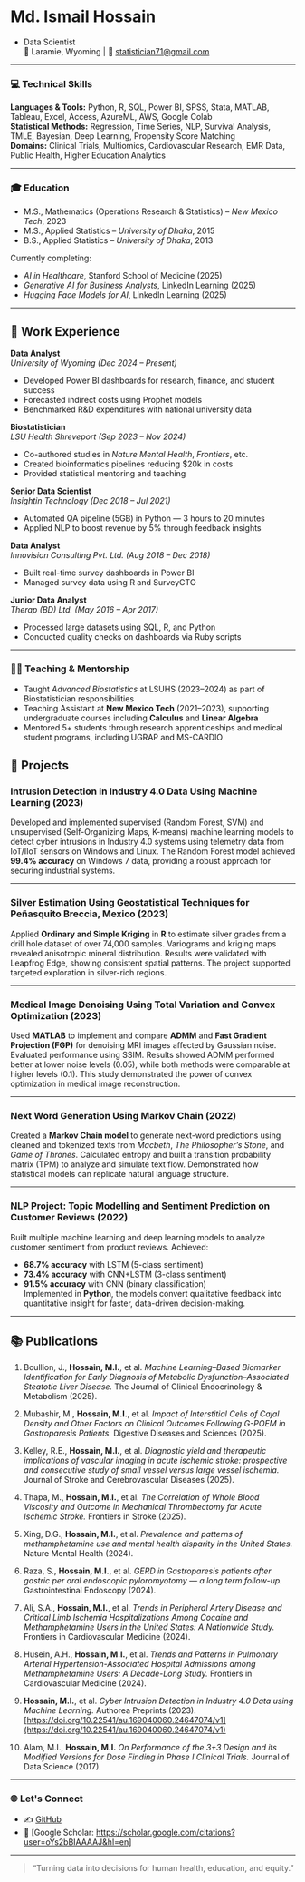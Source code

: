 # Md. Ismail Hossain
 - Data Scientist  
📍 Laramie, Wyoming | 📧 statistician71@gmail.com  

---

### 💻 Technical Skills
**Languages & Tools:** Python, R, SQL, Power BI, SPSS, Stata, MATLAB, Tableau, Excel, Access, AzureML, AWS, Google Colab  
**Statistical Methods:** Regression, Time Series, NLP, Survival Analysis, TMLE, Bayesian, Deep Learning, Propensity Score Matching  
**Domains:** Clinical Trials, Multiomics, Cardiovascular Research, EMR Data, Public Health, Higher Education Analytics

---

### 🎓 Education
- M.S., Mathematics (Operations Research & Statistics) – *New Mexico Tech*, 2023  
- M.S., Applied Statistics – *University of Dhaka*, 2015  
- B.S., Applied Statistics – *University of Dhaka*, 2013

Currently completing:
- *AI in Healthcare*, Stanford School of Medicine (2025)  
- *Generative AI for Business Analysts*, LinkedIn Learning (2025)  
- *Hugging Face Models for AI*, LinkedIn Learning (2025)

---

## 💼 Work Experience

**Data Analyst**  
*University of Wyoming (Dec 2024 – Present)*  
- Developed Power BI dashboards for research, finance, and student success  
- Forecasted indirect costs using Prophet models  
- Benchmarked R&D expenditures with national university data

**Biostatistician**  
*LSU Health Shreveport (Sep 2023 – Nov 2024)*  
- Co-authored studies in *Nature Mental Health*, *Frontiers*, etc.  
- Created bioinformatics pipelines reducing $20k in costs  
- Provided statistical mentoring and teaching

**Senior Data Scientist**  
*Insightin Technology (Dec 2018 – Jul 2021)*  
- Automated QA pipeline (5GB) in Python — 3 hours to 20 minutes  
- Applied NLP to boost revenue by 5% through feedback insights  

**Data Analyst**  
*Innovision Consulting Pvt. Ltd. (Aug 2018 – Dec 2018)*  
- Built real-time survey dashboards in Power BI  
- Managed survey data using R and SurveyCTO  

**Junior Data Analyst**  
*Therap (BD) Ltd. (May 2016 – Apr 2017)*  
- Processed large datasets using SQL, R, and Python  
- Conducted quality checks on dashboards via Ruby scripts

---

### 👨‍🏫 Teaching & Mentorship

- Taught *Advanced Biostatistics* at LSUHS (2023–2024) as part of Biostatistician responsibilities  
- Teaching Assistant at **New Mexico Tech** (2021–2023), supporting undergraduate courses including **Calculus** and **Linear Algebra**  
- Mentored 5+ students through research apprenticeships and medical student programs, including UGRAP and MS-CARDIO


## 🧠 Projects

### Intrusion Detection in Industry 4.0 Data Using Machine Learning (2023)

Developed and implemented supervised (Random Forest, SVM) and unsupervised (Self-Organizing Maps, K-means) machine learning models to detect cyber intrusions in Industry 4.0 systems using telemetry data from IoT/IIoT sensors on Windows and Linux. The Random Forest model achieved **99.4% accuracy** on Windows 7 data, providing a robust approach for securing industrial systems.

---

### Silver Estimation Using Geostatistical Techniques for Peñasquito Breccia, Mexico (2023)

Applied **Ordinary and Simple Kriging** in **R** to estimate silver grades from a drill hole dataset of over 74,000 samples. Variograms and kriging maps revealed anisotropic mineral distribution. Results were validated with Leapfrog Edge, showing consistent spatial patterns. The project supported targeted exploration in silver-rich regions.

---

### Medical Image Denoising Using Total Variation and Convex Optimization (2023)

Used **MATLAB** to implement and compare **ADMM** and **Fast Gradient Projection (FGP)** for denoising MRI images affected by Gaussian noise. Evaluated performance using SSIM. Results showed ADMM performed better at lower noise levels (0.05), while both methods were comparable at higher levels (0.1). This study demonstrated the power of convex optimization in medical image reconstruction.

---

### Next Word Generation Using Markov Chain (2022)

Created a **Markov Chain model** to generate next-word predictions using cleaned and tokenized texts from *Macbeth*, *The Philosopher’s Stone*, and *Game of Thrones*. Calculated entropy and built a transition probability matrix (TPM) to analyze and simulate text flow. Demonstrated how statistical models can replicate natural language structure.

---

### NLP Project: Topic Modelling and Sentiment Prediction on Customer Reviews (2022)

Built multiple machine learning and deep learning models to analyze customer sentiment from product reviews. Achieved:
- **68.7% accuracy** with LSTM (5-class sentiment)
- **73.4% accuracy** with CNN+LSTM (3-class sentiment)
- **91.5% accuracy** with CNN (binary classification)  
Implemented in **Python**, the models convert qualitative feedback into quantitative insight for faster, data-driven decision-making.


---

## 📚 Publications

1. Boullion, J., **Hossain, M.I.**, et al. *Machine Learning–Based Biomarker Identification for Early Diagnosis of Metabolic Dysfunction–Associated Steatotic Liver Disease.* The Journal of Clinical Endocrinology & Metabolism (2025).

2. Mubashir, M., **Hossain, M.I.**, et al. *Impact of Interstitial Cells of Cajal Density and Other Factors on Clinical Outcomes Following G-POEM in Gastroparesis Patients.* Digestive Diseases and Sciences (2025).

3. Kelley, R.E., **Hossain, M.I.**, et al. *Diagnostic yield and therapeutic implications of vascular imaging in acute ischemic stroke: prospective and consecutive study of small vessel versus large vessel ischemia.* Journal of Stroke and Cerebrovascular Diseases (2025).

4. Thapa, M., **Hossain, M.I.**, et al. *The Correlation of Whole Blood Viscosity and Outcome in Mechanical Thrombectomy for Acute Ischemic Stroke.* Frontiers in Stroke (2025).

5. Xing, D.G., **Hossain, M.I.**, et al. *Prevalence and patterns of methamphetamine use and mental health disparity in the United States.* Nature Mental Health (2024).

6. Raza, S., **Hossain, M.I.**, et al. *GERD in Gastroparesis patients after gastric per oral endoscopic pyloromyotomy — a long term follow-up.* Gastrointestinal Endoscopy (2024).

7. Ali, S.A., **Hossain, M.I.**, et al. *Trends in Peripheral Artery Disease and Critical Limb Ischemia Hospitalizations Among Cocaine and Methamphetamine Users in the United States: A Nationwide Study.* Frontiers in Cardiovascular Medicine (2024).

8. Husein, A.H., **Hossain, M.I.**, et al. *Trends and Patterns in Pulmonary Arterial Hypertension-Associated Hospital Admissions among Methamphetamine Users: A Decade-Long Study.* Frontiers in Cardiovascular Medicine (2024).

9. **Hossain, M.I.**, et al. *Cyber Intrusion Detection in Industry 4.0 Data using Machine Learning.* Authorea Preprints (2023). [https://doi.org/10.22541/au.169040060.24647074/v1](https://doi.org/10.22541/au.169040060.24647074/v1)

10. Alam, M.I., **Hossain, M.I.** *On Performance of the 3+3 Design and its Modified Versions for Dose Finding in Phase I Clinical Trials.* Journal of Data Science (2017).


---

### 🌐 Let's Connect 
- ✍️ [GitHub](https://github.com/Ismail-therap)  
- 📖 [Google Scholar: https://scholar.google.com/citations?user=oYs2bBIAAAAJ&hl=en]
  
---

> “Turning data into decisions for human health, education, and equity.”
